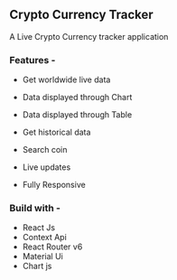 ## Crypto Currency Tracker

A Live Crypto Currency tracker application

### Features -

- Get worldwide live data

- Data displayed through Chart

- Data displayed through Table

- Get historical data

- Search coin

- Live updates

- Fully Responsive

### Build with -

- React Js
- Context Api
- React Router v6
- Material Ui
- Chart js
